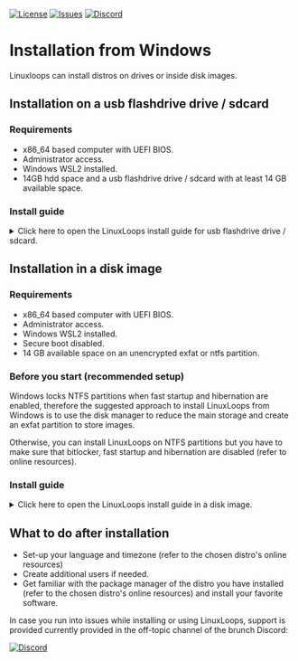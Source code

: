 <div id="top"></div>

<!-- Shields/Logos -->
[![License][license-shield]][license-url]
[![Issues][issues-shield]][issues-url]
[![Discord][discord-shield]][discord-url]

<!-- Installation Guide -->
# Installation from Windows

Linuxloops can install distros on drives or inside disk images.

## Installation on a usb flashdrive drive / sdcard

### Requirements
- x86_64 based computer with UEFI BIOS.
- Administrator access.
- Windows WSL2 installed.
- 14GB hdd space and a usb flashdrive drive / sdcard with at least 14 GB available space.

### Install guide

<details>
  <summary>Click here to open the LinuxLoops install guide for usb flashdrive drive / sdcard.</summary>

1. Open Ubuntu WSL2 and install `btrfs-progs`, `cryptsetup`, `curl`, `dosfstools`, `fdisk`, `tar` and `xz`.
If you intend to use the GUI installer, also make sure `zenity` package is installed.

`sudo apt update && sudo apt -y install btrfs-progs cryptsetup curl dosfstools fdisk tar xz zenity`

2. Change the directory to your Windows Downloads folder (replace username with your Windows username).

`cd /mnt/c/Users/<your_username>/Downloads`
  
3. Download the linuxloops script:

`curl -O -L https://raw.githubusercontent.com/sebanc/linuxloops/main/linuxloops`
  
4. Launch Linuxloops install

- If your WSL version supports GUI applications, you can use the GUI installer by running:

`sudo bash ./linuxloops`

Follow the installer menu, choosing the distro, desktop environment, image path... (create the image in your Downloads folder: /mnt/c/Users/<your_username>/Downloads/distro.img)

- Otherwise using the command line:

Linuxloops arguments description:  
"-distro <distribution>": selects the linux distro (mandatory).  
"-env <desktop_environment>": selects the default desktop environment (optional, gnome desktop environment is usually selected by default).  
"-dst <path>": destination is the image path such as "/mnt/c/Users/<your_username>/Downloads/distro.img" (mandatory).  
"-s" <number>: size of the disk image in GB (optional, 14GB by default).  
"-z" <number>: size of the swap (optional) (optional, no swap by default).  
"-b": use btrfs format for the root filesystem (instead of ext4)  
"-e": enable rootfs and swap encryption (optional but highly recommended).  
"-n": automatically install the latest nvidia proprietary driver (optional).  
"-S": automatically apply Microsoft Surface patches from www.github.com/linux-surface (optional, Surface patches are not included by default) (optional).  

As an example `sudo bash ./linuxloops -distro ubuntu -env kde-full -dst /mnt/c/Users/username/Downloads/distro.img -s 24 -z 4 -e` will install ubuntu with the complete kde environment a disk image located at path "C:\Users\<your_username>\Downloads\distro.img" of 24GB size out of which 4GB are dedicated to swap and with an encrypted rootfs/swap.

5. Install Rufus and flash the file C:\Users\<your_username>\Downloads\distro.img to your usb flashdrive drive / sdcard.

6. Reboot your computer and choose your drive in the UEFI BIOS boot menu.

7. (Secure Boot enabled) You should see a blue screen, select "Enroll key from disk" -> EFI -> MOK.DER, confirm and reboot your computer.

</details>

## Installation in a disk image

### Requirements
- x86_64 based computer with UEFI BIOS.
- Administrator access.
- Windows WSL2 installed.
- Secure boot disabled.
- 14 GB available space on an unencrypted exfat or ntfs partition.

### Before you start (recommended setup)

Windows locks NTFS partitions when fast startup and hibernation are enabled, therefore the suggested approach to install LinuxLoops from Windows is to use the disk manager to reduce the main storage and create an exfat partition to store images.

Otherwise, you can install LinuxLoops on NTFS partitions but you have to make sure that bitlocker, fast startup and hibernation are disabled (refer to online resources).

### Install guide

<details>
  <summary>Click here to open the LinuxLoops install guide in a disk image.</summary>

1. Open Ubuntu WSL2 and install `btrfs-progs`, `cryptsetup`, `curl`, `dosfstools`, `fdisk`, `tar` and `xz`.
If you intend to use the GUI installer, also make sure `zenity` package is installed.

`sudo apt update && sudo apt -y install curl cryptsetup fdisk tar x11-xserver-utils xz zenity`

2. Change the directory to your Windows Downloads folder (replace username with your Windows username).

`cd /mnt/c/Users/<your_username>/Downloads`
  
3. Download the linuxloops script:

`curl -O -L https://raw.githubusercontent.com/sebanc/linuxloops/main/linuxloops`
  
4. Launch Linuxloops install

- If your WSL version supports GUI applications, you can use the GUI installer by running:

`sudo bash ./linuxloops`

Follow the installer menu, choosing the distro, desktop environment, image path... (the image has to be installed on a NTFS or exfat partition ouside of the WSL VM such as: /mnt/c/Users/<your_username>/linuxloops/distro.img or /mnt/d/linuxloops/distro.img)

- Otherwise using the command line:

Linuxloops arguments description:  
"-distro <distribution>": selects the linux distro (mandatory).  
"-env <desktop_environment>": selects the default desktop environment (optional, gnome desktop environment is usually selected by default).  
"-dst <path>": destination is the image path such as "/mnt/c/Users/<your_username>/Downloads/distro.img" (mandatory).  
"-s" <number>: size of the disk image in GB (optional, 14GB by default).  
"-z" <number>: size of the swap (optional) (optional, no swap by default).  
"-b": use btrfs format for the root filesystem (instead of ext4)  
"-e": enable rootfs and swap encryption (optional but highly recommended).  
"-n": automatically install the latest nvidia proprietary driver (optional).  
"-S": automatically apply Microsoft Surface patches from www.github.com/linux-surface (optional, Surface patches are not included by default) (optional).  

As an example `sudo bash ./linuxloops -distro ubuntu -env kde-full -dst /mnt/c/Users/<your_username>/linuxloops/distro.img -s 24 -z 4 -e` will install ubuntu with the complete kde environment a disk image located at path "C:\Users\<your_username>\linuxloops\distro.img" of 24GB size out of which 4GB are dedicated to swap and with an encrypted rootfs/swap.

5. Install and open Grub2Win, click on "Manage Boot Menu" -> "Add a new entry" -> set "Type" as "Create user section", open the file C:\Users\<your_username>\linuxloops\distro.img.grub.txt and copy its content in the Grub2Win notepad window, save and close the Grub2Win notepad window then click "Apply" and "OK".

6. Reboot your computer and start the LinuxLoops grub entry from Grub2Win menu.

</details>

## What to do after installation
- Set-up your language and timezone (refer to the chosen distro's online resources)
- Create additional users if needed.
- Get familiar with the package manager of the distro you have installed (refer to the chosen distro's online resources) and install your favorite software.

In case you run into issues while installing or using LinuxLoops, support is provided currently provided in the off-topic channel of the brunch Discord:

[![Discord][discord-shield]][discord-url]

<!-- Reference Links -->
<!-- Badges -->
[license-shield]: https://img.shields.io/github/license/sebanc/linuxloops?label=License&logo=Github&style=flat-square
[license-url]: ./LICENSE
[issues-shield]: https://img.shields.io/github/issues/sebanc/linuxloops?label=Issues&logo=Github&style=flat-square
[issues-url]: https://github.com/sebanc/linuxloops/issues
[discord-shield]: https://img.shields.io/badge/Discord-Join-7289da?style=flat-square&logo=discord&logoColor=%23FFFFFF
[discord-url]: https://discord.gg/x2EgK2M
